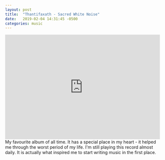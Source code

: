 ```yaml
---
layout: post
title:  "Thantifaxath - Sacred White Noise"
date:   2019-02-04 14:31:45 -0500
categories: music
---
```


<iframe style="border: 0; width: 100%; height: 340px;" src="https://bandcamp.com/EmbeddedPlayer/album=2695563465/size=large/bgcol=ffffff/linkcol=333333/artwork=small/transparent=true/" seamless><a href="http://darkdescentrecords.bandcamp.com/album/sacred-white-noise">Sacred White Noise by Thantifaxath</a></iframe>
<br>
My favourite album of all time. It has a special place in my heart - it helped me through the worst period of my life. I'm still playing this record almost daily. It is actually what inspired me to start writing music in the first place.
